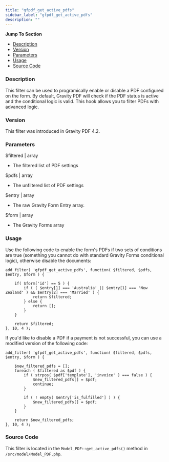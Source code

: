 ```yaml
---
title: "gfpdf_get_active_pdfs"
sidebar_label: "gfpdf_get_active_pdfs"
description: ""
---
```


**Jump To Section**

* [Description](#description)
* [Version](#version)
* [Parameters](#parameters)
* [Usage](#usage)
* [Source Code](#source-code)

### Description 

This filter can be used to programically enable or disable a PDF configured on the form. By default, Gravity PDF will check if the PDF status is active and the conditional logic is valid. This hook allows you to filter PDFs with advanced logic. 

### Version 

This filter was introduced in Gravity PDF 4.2.

### Parameters 

$filtered | array
*  The filtered list of PDF settings

$pdfs | array
*  The unfiltered list of PDF settings

$entry | array
*  The raw Gravity Form Entry array.

$form | array
*  The Gravity Forms array

### Usage 

Use the following code to enable the form's PDFs if two sets of conditions are true (something you cannot do with standard Gravity Forms conditional logic), otherwise disable the documents:

```.language-php
add_filter( 'gfpdf_get_active_pdfs', function( $filtered, $pdfs, $entry, $form ) {

	if( $form['id'] == 5 ) {
		if ( ( $entry[1] === 'Australia' || $entry[1] === 'New Zealand' ) && $entry[2] === 'Married' ) {
			return $filtered;
		} else {
			return [];
		}
	}

	return $filtered;
}, 10, 4 );
```

If you'd like to disable a PDF if a payment is not successful, you can use a modified version of the following code:

```.language-php
add_filter( 'gfpdf_get_active_pdfs', function( $filtered, $pdfs, $entry, $form ) {

	$new_filtered_pdfs = [];
	foreach ( $filtered as $pdf ) {
		if ( strpos( $pdf['template'], 'invoice' ) === false ) {
			$new_filtered_pdfs[] = $pdf;
			continue;
		}

		if ( ! empty( $entry['is_fulfilled'] ) ) {
			$new_filtered_pdfs[] = $pdf;
		}
	}

	return $new_filtered_pdfs;
}, 10, 4 );
```

### Source Code 

This filter is located in the `Model_PDF::get_active_pdfs()` method in `/src/model/Model_PDF.php`.
